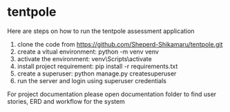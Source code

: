 # tentpole

Here are steps on how to run the tentpole assessment application
1. clone the code from https://github.com/Sheperd-Shikamaru/tentpole.git
2. create a vitual environment: python -m venv venv
3. activate the environment: venv\Scripts\activate
4. install project requirement: pip install -r requirements.txt
5. create a superuser: python manage.py createsuperuser
6. run the server and login using superuser credentials

For project documentation please open documentation folder to find user stories, ERD and workflow for the system